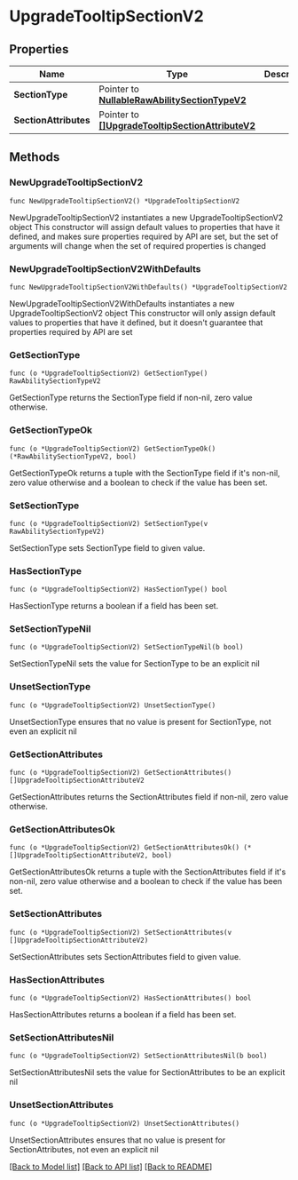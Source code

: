 # UpgradeTooltipSectionV2

## Properties

Name | Type | Description | Notes
------------ | ------------- | ------------- | -------------
**SectionType** | Pointer to [**NullableRawAbilitySectionTypeV2**](RawAbilitySectionTypeV2.md) |  | [optional] 
**SectionAttributes** | Pointer to [**[]UpgradeTooltipSectionAttributeV2**](UpgradeTooltipSectionAttributeV2.md) |  | [optional] 

## Methods

### NewUpgradeTooltipSectionV2

`func NewUpgradeTooltipSectionV2() *UpgradeTooltipSectionV2`

NewUpgradeTooltipSectionV2 instantiates a new UpgradeTooltipSectionV2 object
This constructor will assign default values to properties that have it defined,
and makes sure properties required by API are set, but the set of arguments
will change when the set of required properties is changed

### NewUpgradeTooltipSectionV2WithDefaults

`func NewUpgradeTooltipSectionV2WithDefaults() *UpgradeTooltipSectionV2`

NewUpgradeTooltipSectionV2WithDefaults instantiates a new UpgradeTooltipSectionV2 object
This constructor will only assign default values to properties that have it defined,
but it doesn't guarantee that properties required by API are set

### GetSectionType

`func (o *UpgradeTooltipSectionV2) GetSectionType() RawAbilitySectionTypeV2`

GetSectionType returns the SectionType field if non-nil, zero value otherwise.

### GetSectionTypeOk

`func (o *UpgradeTooltipSectionV2) GetSectionTypeOk() (*RawAbilitySectionTypeV2, bool)`

GetSectionTypeOk returns a tuple with the SectionType field if it's non-nil, zero value otherwise
and a boolean to check if the value has been set.

### SetSectionType

`func (o *UpgradeTooltipSectionV2) SetSectionType(v RawAbilitySectionTypeV2)`

SetSectionType sets SectionType field to given value.

### HasSectionType

`func (o *UpgradeTooltipSectionV2) HasSectionType() bool`

HasSectionType returns a boolean if a field has been set.

### SetSectionTypeNil

`func (o *UpgradeTooltipSectionV2) SetSectionTypeNil(b bool)`

 SetSectionTypeNil sets the value for SectionType to be an explicit nil

### UnsetSectionType
`func (o *UpgradeTooltipSectionV2) UnsetSectionType()`

UnsetSectionType ensures that no value is present for SectionType, not even an explicit nil
### GetSectionAttributes

`func (o *UpgradeTooltipSectionV2) GetSectionAttributes() []UpgradeTooltipSectionAttributeV2`

GetSectionAttributes returns the SectionAttributes field if non-nil, zero value otherwise.

### GetSectionAttributesOk

`func (o *UpgradeTooltipSectionV2) GetSectionAttributesOk() (*[]UpgradeTooltipSectionAttributeV2, bool)`

GetSectionAttributesOk returns a tuple with the SectionAttributes field if it's non-nil, zero value otherwise
and a boolean to check if the value has been set.

### SetSectionAttributes

`func (o *UpgradeTooltipSectionV2) SetSectionAttributes(v []UpgradeTooltipSectionAttributeV2)`

SetSectionAttributes sets SectionAttributes field to given value.

### HasSectionAttributes

`func (o *UpgradeTooltipSectionV2) HasSectionAttributes() bool`

HasSectionAttributes returns a boolean if a field has been set.

### SetSectionAttributesNil

`func (o *UpgradeTooltipSectionV2) SetSectionAttributesNil(b bool)`

 SetSectionAttributesNil sets the value for SectionAttributes to be an explicit nil

### UnsetSectionAttributes
`func (o *UpgradeTooltipSectionV2) UnsetSectionAttributes()`

UnsetSectionAttributes ensures that no value is present for SectionAttributes, not even an explicit nil

[[Back to Model list]](../README.md#documentation-for-models) [[Back to API list]](../README.md#documentation-for-api-endpoints) [[Back to README]](../README.md)


